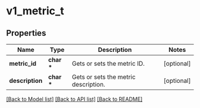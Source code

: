 # v1_metric_t

## Properties
Name | Type | Description | Notes
------------ | ------------- | ------------- | -------------
**metric_id** | **char \*** | Gets or sets the metric ID. | [optional] 
**description** | **char \*** | Gets or sets the metric description. | [optional] 

[[Back to Model list]](../README.md#documentation-for-models) [[Back to API list]](../README.md#documentation-for-api-endpoints) [[Back to README]](../README.md)


